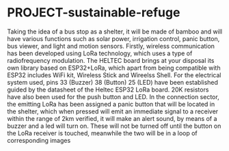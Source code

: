# PROJECT-sustainable-refuge
Taking the idea of ​​a bus stop as a shelter, it will be made of bamboo and will have various functions such as solar power, irrigation control, panic button, bus viewer, and light and motion sensors.
Firstly, wireless communication has been developed using LoRa technology, which uses a type of radiofrequency modulation.
The HELTEC board brings at your disposal its own library based on ESP32+LoRa, which apart from being compatible with ESP32 includes WiFi kit, Wireless Stick and Wireelss Shell.
For the electrical system used, pins 33 (Buzzer) 38 (Button) 25 (LED) have been established guided by the datasheet of the Heltec ESP32 LoRa board. 20K resistors have also been used for the push button and LED.
In the connection sector, the emitting LoRa has been assigned a panic button that will be located in the shelter, which when pressed will emit an immediate signal to a receiver within the range of 2km verified, it will make an alert sound, by means of a buzzer and a led will turn on. These will not be turned off until the button on the LoRa receiver is touched, meanwhile the two will be in a loop of corresponding images
